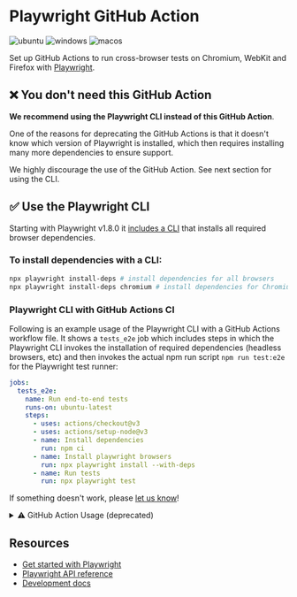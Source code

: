 # Playwright GitHub Action

![ubuntu](https://github.com/microsoft/playwright-github-action/workflows/ubuntu/badge.svg) ![windows](https://github.com/microsoft/playwright-github-action/workflows/windows/badge.svg) ![macos](https://github.com/microsoft/playwright-github-action/workflows/macos/badge.svg)

Set up GitHub Actions to run cross-browser tests on Chromium, WebKit and Firefox with [Playwright](https://github.com/microsoft/playwright).

## ❌ You don't need this GitHub Action

**We recommend using the Playwright CLI instead of this GitHub Action**.

One of the reasons for deprecating the GitHub Actions is that it doesn't know which version of Playwright is installed,
which then requires installing many more dependencies to ensure support.

We highly discourage the use of the GitHub Action. See next section for using the CLI.

## ✅ Use the Playwright CLI

Starting with Playwright v1.8.0 it [includes a CLI](https://playwright.dev/docs/next/cli#install-system-dependencies) that installs all required browser dependencies.

### To install dependencies with a CLI:

```sh
npx playwright install-deps # install dependencies for all browsers
npx playwright install-deps chromium # install dependencies for Chromium only
```

### Playwright CLI with GitHub Actions CI

Following is an example usage of the Playwright CLI with a GitHub Actions workflow file.
It shows a `tests_e2e` job which includes steps in which the Playwright CLI invokes the
installation of required dependencies (headless browsers, etc) and then invokes the
actual npm run script `npm run test:e2e` for the Playwright test runner:

```yaml
jobs:
  tests_e2e:
    name: Run end-to-end tests
    runs-on: ubuntu-latest
    steps:
      - uses: actions/checkout@v3
      - uses: actions/setup-node@v3
      - name: Install dependencies
        run: npm ci
      - name: Install playwright browsers
        run: npx playwright install --with-deps
      - name: Run tests
        run: npx playwright test
```

If something doesn't work, please [let us know](https://github.com/microsoft/playwright/issues/new)! 


<details>
 <summary>
  ⚠️ GitHub Action Usage (deprecated)
 </summary>

Add `uses: microsoft/playwright-github-action@v1` to the GitHub workflow definition before running your tests.

```yml
on:
  push:
    branches:
    - main

jobs:
  e2e-tests:
    runs-on: ubuntu-latest # or macos-latest, windows-latest

    steps:
      - uses: actions/checkout@v2

      - uses: actions/setup-node@v1

      - uses: microsoft/playwright-github-action@v1

      - name: Install dependencies and run tests
        run: npm install && npm test
```

### Upload artifacts

This GitHub Action can be combined with the [Upload Artifact action](https://github.com/actions/upload-artifact) to upload test artifacts (like screenshots or logs).

```yml
steps:
- uses: microsoft/playwright-github-action@v1

- name: Install dependencies and run tests
  run: npm install && npm test

- uses: actions/upload-artifact@v2
  if: ${{ always() }}
  with:
    name: test-artifacts
    path: path/to/artifacts
```

### Run in headful mode

This GitHub Action can also execute tests in headful mode. To do this, use `xvfb-run` on a Linux agent.

```sh
# Windows/macOS
npm test

# Linux
xvfb-run --auto-servernum -- npm test
```

</details>
 
 
## Resources

* [Get started with Playwright](https://github.com/microsoft/playwright)
* [Playwright API reference](https://playwright.dev/docs/api/class-playwright/)
* [Development docs](DEVELOPMENT.md)
